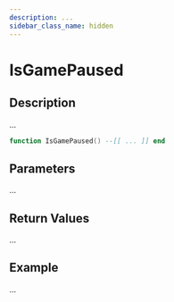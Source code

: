 ```yaml
---
description: ...
sidebar_class_name: hidden
---
```


# IsGamePaused

## Description

...

```lua
function IsGamePaused() --[[ ... ]] end
```

## Parameters

...

## Return Values

...

## Example

...

